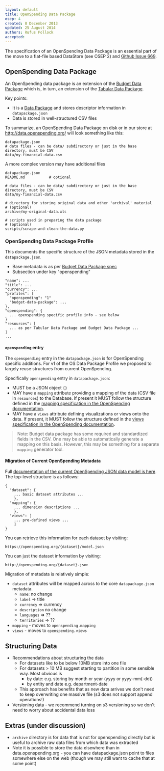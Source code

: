 ```yaml
---
layout: default
title: OpenSpending Data Package
osep: 4
created: 8 December 2013
updated: 25 August 2014
authors: Rufus Pollock
accepted:
---
```


The specification of an OpenSpending Data Package is an essential part of the
move to a flat-file based DataStore (see OSEP 2) and [Github Issue
669][issue-669].

[issue-669]: https://github.com/openspending/openspending/issues/669

## OpenSpending Data Package

An OpenSpending data package is an extension of the [Budget Data Package][bdp]
which is, in turn, an extension of the [Tabular Data Package][tdp].

[bdp]: https://github.com/openspending/budget-data-package

Key points:

* It is a [Data Package][dp] and stores descriptor information in
  `datapackage.json`
* Data is stored in well-structured CSV files

[tdp]: http://dataprotocols.org/tabular-data-package/
[dp]: http://dataprotocols.org/data-packages/

To summarize, an OpenSpending Data Package on disk or in our store at
http://data.openspending.org/ will look something like this:

```
datapackage.json
# data files - can be data/ subdirectory or just in the base directory, must be CSV
data/my-financial-data.csv
```

A more complex version may have additional files 

```
datapackage.json
README.md           # optional

# data files - can be data/ subdirectory or just in the base directory, must be CSV
data/my-financial-data.csv

# directory for storing original data and other 'archival' material
# (optional)
archive/my-original-data.xls

# scripts used in preparing the data package
# (optional)
scripts/scrape-and-clean-the-data.py
```

### OpenSpending Data Package Profile

This documents the specific structure of the JSON metadata stored in the
`datapackage.json`.

* Base metadata is as per [Budget Data Package spec][bdp]
* Subsection under key "openspending" 

```
"name": ...
"title": ...
"currency": ...
"profiles": [
  "openspending": "1"
  "budget-data-package": ...
},
"openspending": {
  ... openspending specific profile info - see below
}
"resources": [
  ... as per Tabular Data Package and Budget Data Package ...
]
...
```

#### `openspending` entry

The `openspending` entry in the `datapackage.json` is for OpenSpending specific
additions. For v1 of the OS Data Package Profile we proposed to largely reuse
structures from current OpenSpending.

Specifically `openspending` entry in `datapackage.json`:

* MUST be a JSON object `{}`
* MAY have a `mapping` attribute providing a mapping of the data (CSV file in
  `resources`) to the Database. If present it MUST follow the structure defined
  in the [mapping specification in the OpenSpending documentation][mapping].
* MAY have a `views` attribute defining visualizations or views onto the data.
  If present, it MUST follow the structure defined in the [views specification
  in the OpenSpending documentation][views].

> Note: Budget data package has some required and standardized fields in the
> CSV. One may be able to automatically generate a mapping on this basis.
> However, this may be something for a separate `mapping` generator tool.

[mapping]: http://docs.openspending.org/en/latest/model/design.html#views-and-pre-defined-visualizations 
[views]: http://docs.openspending.org/en/latest/model/design.html#views-and-pre-defined-visualizations

#### Migration of Current OpenSpending Metadata

Full [documentation of the current OpenSpending JSON data model is
here][current]. The top-level structure is as follows:

[current]: http://docs.openspending.org/en/latest/model/design.html

```
{
  "dataset": {
    ... basic dataset attributes ...
    },
  "mapping": {
    ... dimension descriptions ...
    },
  "views": [
    ... pre-defined views ...
    ]
}
```

You can retrieve this information for each dataset by visiting:

    https://openspending.org/{dataset}/model.json

You can just the dataset information by visiting:

    http://openspending.org/{dataset}.json

Migration of metadata is relatively simple:

* `dataset` attributes will be mapped across to the core `datapackage.json`
  metadata.
  * `name`: no change
  * `label` => title
  * `currency` => currency
  * `description` no change
  * `languages` => ??
  * `territories` => ??
* `mapping` - moves to `openspending.mapping`
* `views` - moves to `openspending.views`

## Structuring Data

* Recommendations about structuring the data
  * For datasets like to be below 10MB store into one file
  * For datasets > 10 MB suggest starting to partition in some sensible way.
    Most obvious is
    * by date: e.g. storing by month or year (yyyy or yyyy-mm(-dd))
    * by entity and date e.g. department-date
  * This approach has benefits that as new data arrives we don't need to keep
    overwriting one massive file (s3 does not support append operations!)
* Versioning data - we recommend turning on s3 versioning so we don't need to
  worry about accidental data loss

## Extras (under discussion)

* `archive` directory is for data that is not for openspending directly but is
  useful to archive raw data files from which data was extracted 
* Note it is possible to store the data elsewhere than in data.openspending.org -
  you can have datapackage.json point to files somewhere else on the web
    (though we may still want to cache that at some point)

